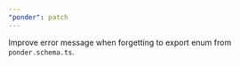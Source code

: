 ```yaml
---
"ponder": patch
---
```


Improve error message when forgetting to export enum from `ponder.schema.ts`.
